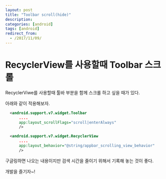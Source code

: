 ```yaml
---
layout: post
title: "Toolbar scroll(hide)"
description: 
categories: [android]
tags: [android]
redirect_from:
  - /2017/11/09/
---
```


# RecyclerView를 사용할때 Toolbar 스크롤

RecyclerViwe를 사용할때 툴바 부분을 함께 스크롤 하고 싶을 때가 있다.

아래와 같이 적용해보자. 

```xml
  <android.support.v7.widget.Toolbar
      ....
      app:layout_scrollFlags="scroll|enterAlways"
      />
```

```Xml
  <android.support.v7.widget.RecyclerView
      ....
      app:layout_behavior="@string/appbar_scrolling_view_behavior"
      />
```

구글링하면 나오는 내용이지만 검색 시간을 줄이기 위해서 기록해 놓는 것이 좋다.



개발을 즐기자~!